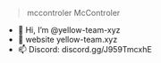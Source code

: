 > mccontroler
McControler

- 👋 Hi, I’m @yellow-team-xyz
- 👀 website yellow-team.xyz
- 📫 Discord: discord.gg/J959TmcxhE
